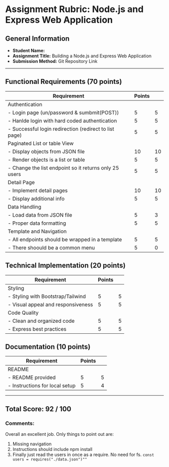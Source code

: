 # Assignment Rubric: Node.js and Express Web Application

## General Information

- **Student Name:**
- **Assignment Title:** Building a Node.js and Express Web Application
- **Submission Method:** Git Repository Link

---

## Functional Requirements (70 points)

| Requirement                                            | Points |     |
| ------------------------------------------------------ | ------ | --- |
| Authentication                                         |        |     |
| - Login page (un/password & sumbmit(POST))             | 5      | 5   |
| - Hanlde login with hard coded authentication          | 5      | 5   |
| - Successful login redirection (redirect to list page) | 5      | 5   |
| Paginated List or table View                           |        |     |
| - Display objects from JSON file                       | 10     | 10  |
| - Render objects is a list or table                    | 5      | 5   |
| - Change the list endpoint so it returns only 25 users | 5      | 5   |
| Detail Page                                            |        |     |
| - Implement detail pages                               | 10     | 10  |
| - Display additional info                              | 5      | 5   |
| Data Handling                                          |        |     |
| - Load data from JSON file                             | 5      | 3   |
| - Proper data formatting                               | 5      | 5   |
| Template and Navigation                                |        |     |
| - All endpoints should be wrapped in a template        | 5      | 5   |
| - There shoould be a common menu                       | 5      | 0   |

## Technical Implementation (20 points)

| Requirement                        | Points |     |
| ---------------------------------- | ------ | --- |
| Styling                            |        |     |
| - Styling with Bootstrap/Tailwind  | 5      | 5   |
| - Visual appeal and responsiveness | 5      | 5   |
| Code Quality                       |        |     |
| - Clean and organized code         | 5      | 5   |
| - Express best practices           | 5      | 5   |

## Documentation (10 points)

| Requirement                    | Points |     |
| ------------------------------ | ------ | --- |
| README                         |        |     |
| - README provided              | 5      | 5   |
| - Instructions for local setup | 5      | 4   |

---

## Total Score: 92 / 100

### Comments:

Overall an excellent job. Only things to point out are:

1.  Missing navigation
2.  Instructions should include npm install
3.  Finally just read the users in once as a require. No need for fs. `const users = requires("./data.json")""`
